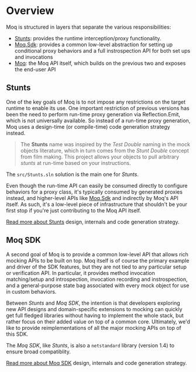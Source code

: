 # Overview

Moq is structured in layers that separate the various responsibilities:

* [Stunts](../src/Stunts): provides the runtime interception/proxy functionality.
* [Moq.Sdk](../src/Moq/Moq.Sdk): provides a common low-level abstraction for setting up conditional proxy behaviors and a full instrospection API for both set ups and invocations
* [Moq](../src/Moq): the Moq API itself, which builds on the previous two and exposes the end-user API

## Stunts

One of the key goals of Moq is to not impose any restrictions on the target runtime to enable its use. One important restriction of previous versions has been the need to perform run-time proxy generation via Reflection.Emit, which is not universally available. So instead of a run-time proxy generation, Moq uses a design-time (or compile-time) code generation strategy instead.

> The **Stunts** name was inspired by the *Test Double* naming in the mock objects literature, which in turn comes from the *Stunt Double* concept from film making. This project allows your objects to pull arbitrary *stunts* at run-time based on your instructions.

The `src/Stunts.sln` solution is the main one for *Stunts*. 

Even though the run-time API can easily be consumed directly to configure behaviors for a proxy class, it's typically consumed by generated proxies instead, and higher-level APIs like [Moq.Sdk](../src/Moq/Moq.Sdk) and indirectly by Moq's API itself. As such, it's a low-level piece of infrastructure that shouldn't be your first stop if you're just contributing to the Moq API itself.

[Read more about Stunts](Stunts.md) design, internals and code generation strategy.

## Moq SDK

A second goal of Moq is to provide a common low-level API that allows rich mocking APIs to be built on top. Moq itself is of course the primary example and driver of the SDK features, but they are not tied to any particular setup or verification API. In particular, it provides method invocation matching/setup and introspection, invocation recording and instrospection, and a general-purpose state bag associated with every mock object for use in custom behaviors.

Between *Stunts* and *Moq SDK*, the intention is that developers exploring new API designs and domain-specific extensions to mocking can quickly get full fledged libraries without having to implement the whole stack, but rather focus on their added value on top of a common core. Ultimately, we'd like to provide reimplementations of all the major mocking APIs on top of this SDK.

The *Moq SDK*, like *Stunts*, is also a `netstandard` library (version 1.4) to ensure broad compatiblity.

[Read more about Moq SDK](MoqSdk.md) design, internals and code generation strategy.